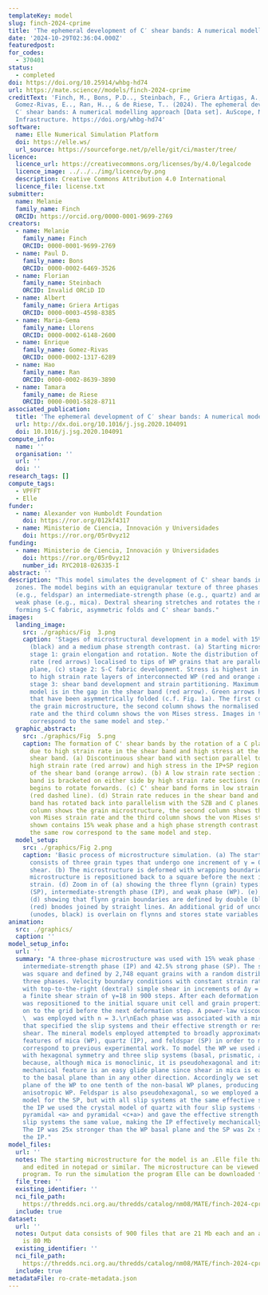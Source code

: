 ```yaml
---
templateKey: model
slug: finch-2024-cprime
title: 'The ephemeral development of C′ shear bands: A numerical modelling approach'
date: '2024-10-29T02:36:04.000Z'
featuredpost:
for_codes:
  - 370401
status:
  - completed
doi: https://doi.org/10.25914/whbg-hd74
url: https://mate.science//models/finch-2024-cprime
creditText: 'Finch, M., Bons, P.D.., Steinbach, F., Griera Artigas, A., Llorens, M.,
  Gomez-Rivas, E.., Ran, H.., & de Riese, T.. (2024). The ephemeral development of
  C′ shear bands: A numerical modelling approach [Data set]. AuScope, National Computational
  Infrastructure. https://doi.org/whbg-hd74'
software:
  name: Elle Numerical Simulation Platform
  doi: https://elle.ws/
  url_source: https://sourceforge.net/p/elle/git/ci/master/tree/
licence:
  licence_url: https://creativecommons.org/licenses/by/4.0/legalcode
  licence_image: ../../../img/licence/by.png
  description: Creative Commons Attribution 4.0 International
  licence_file: license.txt
submitter:
  name: Melanie
  family_name: Finch
  ORCID: https://orcid.org/0000-0001-9699-2769
creators:
  - name: Melanie
    family_name: Finch
    ORCID: 0000-0001-9699-2769
  - name: Paul D.
    family_name: Bons
    ORCID: 0000-0002-6469-3526
  - name: Florian
    family_name: Steinbach
    ORCID: Invalid ORCiD ID
  - name: Albert
    family_name: Griera Artigas
    ORCID: 0000-0003-4598-8385
  - name: Maria-Gema
    family_name: Llorens
    ORCID: 0000-0002-6148-2600
  - name: Enrique
    family_name: Gomez-Rivas
    ORCID: 0000-0002-1317-6289
  - name: Hao
    family_name: Ran
    ORCID: 0000-0002-8639-3890
  - name: Tamara
    family_name: de Riese
    ORCID: 0000-0001-5828-8711
associated_publication:
  title: 'The ephemeral development of C′ shear bands: A numerical modelling approach'
  url: http://dx.doi.org/10.1016/j.jsg.2020.104091
  doi: 10.1016/j.jsg.2020.104091
compute_info:
  name: ''
  organisation: ''
  url: ''
  doi: ''
research_tags: []
compute_tags:
  - VPFFT
  - Elle
funder:
  - name: Alexander von Humboldt Foundation
    doi: https://ror.org/012kf4317
  - name: Ministerio de Ciencia, Innovación y Universidades
    doi: https://ror.org/05r0vyz12
funding:
  - name: Ministerio de Ciencia, Innovación y Universidades
    doi: https://ror.org/05r0vyz12
    number_id: RYC2018-026335-I
abstract: ''
description: "This model simulates the development of C' shear bands in ductile shear
  zones. The model begins with an equigranular texture of three phases: a strong phase
  (e.g., feldspar) an intermediate-strength phase (e.g., quartz) and an anisotropic
  weak phase (e.g., mica). Dextral shearing stretches and rotates the microstructure,
  forming S-C fabric, asymmetric folds and C' shear bands."
images:
  landing_image:
    src: ./graphics/Fig  3.png
    caption: 'Stages of microstructural development in a model with 15% weak phase
      (black) and a medium phase strength contrast. (a) Starting microstructure, (b)
      stage 1: grain elongation and rotation. Note the distribution of maximum strain
      rate (red arrows) localised to tips of WP grains that are parallel to the C
      plane, (c) stage 2: S-C fabric development. Stress is highest in the IP+SP adjacent
      to high strain rate layers of interconnected WP (red and orange arrows). (d)
      stage 3: shear band development and strain partitioning. Maximum stress in the
      model is in the gap in the shear band (red arrow). Green arrows highlight areas
      that have been asymmetrically folded (c.f. Fig. 1a). The first column shows
      the grain microstructure, the second column shows the normalised von Mises strain
      rate and the third column shows the von Mises stress. Images in the same row
      correspond to the same model and step.'
  graphic_abstract:
    src: ./graphics/Fig  5.png
    caption: The formation of C' shear bands by the rotation of a C plane forwards
      due to high strain rate in the shear band and high stress at the tip of the
      shear band. (a) Discontinuous shear band with section parallel to the SZB at
      high strain rate (red arrow) and high stress in the IP+SP region at the end
      of the shear band (orange arrow). (b) A low strain rate section in the shear
      band is bracketed on either side by high strain rate sections (red arrows) and
      begins to rotate forwards. (c) C' shear band forms in low strain rate section
      (red dashed line). (d) Strain rate reduces in the shear band and the C' shear
      band has rotated back into parallelism with the SZB and C planes. The first
      column shows the grain microstructure, the second column shows the normalised
      von Mises strain rate and the third column shows the von Mises stress. Model
      shown contains 15% weak phase and a high phase strength contrast. Images in
      the same row correspond to the same model and step.
  model_setup:
    src: ./graphics/Fig 2.png
    caption: 'Basic process of microstructure simulation. (a) The starting microstructure
      consists of three grain types that undergo one increment of γ = 0.02 dextral
      shear. (b) The microstructure is deformed with wrapping boundaries. (c) The
      microstructure is repositioned back to a square before the next increment of
      strain. (d) Zoom in of (a) showing the three flynn (grain) types: strong phase
      (SP), intermediate-strength phase (IP), and weak phase (WP). (e) Zoom-in of
      (d) showing that flynn grain boundaries are defined by double (blue) and triple
      (red) bnodes joined by straight lines. An additional grid of unconnected nodes
      (unodes, black) is overlain on flynns and stores state variables and flynn properties.'
animation:
  src: ./graphics/
  caption: ''
model_setup_info:
  url: ''
  summary: "A three-phase microstructure was used with 15% weak phase (WP), 42.5%
    intermediate-strength phase (IP) and 42.5% strong phase (SP). The starting model
    was square and defined by 2,748 equant grains with a random distribution of the
    three phases. Velocity boundary conditions with constant strain rate were applied
    with top-to-the-right (dextral) simple shear in increments of Δγ = 0.02, up to
    a finite shear strain of γ=18 in 900 steps. After each deformation step, the model
    was repositioned to the initial square unit cell and grain properties mapped back
    on to the grid before the next deformation step. A power-law viscous rheology\
    \  was employed with n = 3.\r\nEach phase was associated with a mineral model
    that specified the slip systems and their effective strength or resistance to
    shear. The mineral models employed attempted to broadly approximate the most important
    features of mica (WP), quartz (IP), and feldspar (SP) in order to more closely
    correspond to previous experimental work. To model the WP we used a mineral model
    with hexagonal symmetry and three slip systems (basal, prismatic, and pyramidal)
    because, although mica is monoclinic, it is pseudohexagonal and its most important
    mechanical feature is an easy glide plane since shear in mica is easier parallel
    to the basal plane than in any other direction. Accordingly we set  the basal
    plane of the WP to one tenth of the non-basal WP planes, producing a mechanically
    anisotropic WP. Feldspar is also pseudohexagonal, so we employed a hexagonal mineral
    model for the SP, but with all slip systems at the same effective strength. For
    the IP we used the crystal model of quartz with four slip systems (basal, prismatic,
    pyramidal <a> and pyramidal <c+a>) and gave the effective strength of all four
    slip systems the same value, making the IP effectively mechanically isotropic.
    The IP was 25x stronger than the WP basal plane and the SP was 2x stronger than
    the IP."
model_files:
  url: ''
  notes: The starting microstructure for the model is an .Elle file that can be viewed
    and edited in notepad or similar. The microstructure can be viewed with the showelle
    program. To run the simulation the program Elle can be downloaded from elle.ws.
  file_tree: ''
  existing_identifier: ''
  nci_file_path: 
    https://thredds.nci.org.au/thredds/catalog/nm08/MATE/finch-2024-cprime/catalog.html
  include: true
dataset:
  url: ''
  notes: Output data consists of 900 files that are 21 Mb each and an avi movie that
    is 80 Mb
  existing_identifier: ''
  nci_file_path: 
    https://thredds.nci.org.au/thredds/catalog/nm08/MATE/finch-2024-cprime/catalog.html
  include: true
metadataFile: ro-crate-metadata.json
---
```

